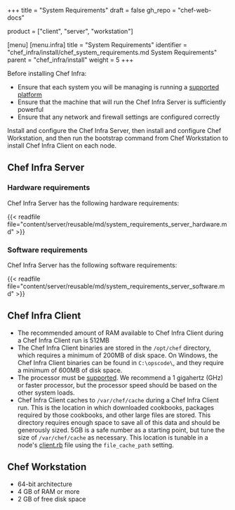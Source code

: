+++
title = "System Requirements"
draft = false
gh_repo = "chef-web-docs"

product = ["client", "server", "workstation"]

[menu]
  [menu.infra]
    title = "System Requirements"
    identifier = "chef_infra/install/chef_system_requirements.md System Requirements"
    parent = "chef_infra/install"
    weight = 5
+++

Before installing Chef Infra:

- Ensure that each system you will be managing is running a [supported
    platform](/platforms/)
- Ensure that the machine that will run the Chef Infra Server is
    sufficiently powerful
- Ensure that any network and firewall settings are configured
    correctly

Install and configure the Chef Infra Server, then install and configure
Chef Workstation, and then run the bootstrap command from Chef
Workstation to install Chef Infra Client on each node.

## Chef Infra Server

### Hardware requirements

Chef Infra Server has the following hardware requirements:

{{< readfile file="content/server/reusable/md/system_requirements_server_hardware.md" >}}

### Software requirements

Chef Infra Server has the following software requirements:

{{< readfile file="content/server/reusable/md/system_requirements_server_software.md" >}}

## Chef Infra Client

- The recommended amount of RAM available to Chef Infra Client during
    a Chef Infra Client run is 512MB
- The Chef Infra Client binaries are stored in the `/opt/chef`
    directory, which requires a minimum of 200MB of disk space. On
    Windows, the Chef Infra Client binaries can be found in
    `C:\opscode\`, and they require a minimum of 600MB of disk space.
- The processor must be [supported](/platforms/). We recommend
    a 1 gigahertz (GHz) or faster processor, but the processor speed
    should be based on the other system loads.
- Chef Infra Client caches to `/var/chef/cache` during a Chef Infra
    Client run. This is the location in which downloaded cookbooks,
    packages required by those cookbooks, and other large files are
    stored. This directory requires enough space to save all of this
    data and should be generously sized. 5GB is a safe number as a
    starting point, but tune the size of `/var/chef/cache` as necessary.
    This location is tunable in a node's
    [client.rb](/config_rb_client/) file using the
    `file_cache_path` setting.

## Chef Workstation

- 64-bit architecture
- 4 GB of RAM or more
- 2 GB of free disk space

